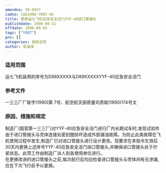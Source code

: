 ```yaml
---
amendno: 39-0457  
cadno: CAD1990-Y007-05  
title: 更换运七飞机应急安全活门YYF-40进口管接头  
publishdate: 1990-08-31  
effdate: 1990-09-05  
tags: ["Y007"]  
pns: []  
categories: 民航总局  
author: 吴溪浚  
---
```

  
### 适用范围  
运七飞机装用的序号为D88XXXXX与D89XXXXXYYF-40应急安全活门  
  
<!--more-->  
### 参考文件  
一三三厂厂联字(1990)第 7号、航空航天部质量司质联(1990)174号文  
  
### 原因、措施和规定  
制造厂(国营第一三三厂)对YYF-40应急安全活门进行厂内长期试车时,发现试验件由于进口管接头与壳体连接处密封圈损坏造成外部漏油故障。为防止此类故障在飞机使用过程中发生,制造厂已对进口管接头进行设计更改。现要求在本指令生效后30天内更换上述序号YYF-40应急安全活门进口管接头,并确保进口管接头处于拧紧状态。此项工作由制造厂派人到各使用单位进行。  
    在更换改进的进口管接头之前,每次航行后均应检查进口管接头与壳体间有无渗漏,应在下次飞行前予以更换。  
